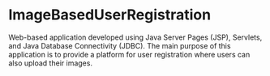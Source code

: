 # ImageBasedUserRegistration
Web-based application developed using Java Server Pages (JSP), Servlets, and Java Database Connectivity (JDBC). The main purpose of this application is to provide a platform for user registration where users can also upload their images.
